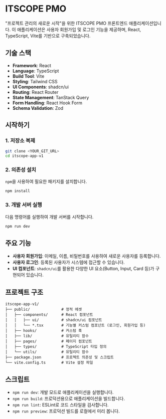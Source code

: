 # ITSCOPE PMO

"프로젝트 관리의 새로운 시작"을 위한 ITSCOPE PMO 프론트엔드 애플리케이션입니다. 이 애플리케이션은 사용자 회원가입 및 로그인 기능을 제공하며, React, TypeScript, Vite를 기반으로 구축되었습니다.

## 기술 스택

- **Framework**: React
- **Language**: TypeScript
- **Build Tool**: Vite
- **Styling**: Tailwind CSS
- **UI Components**: shadcn/ui
- **Routing**: React Router
- **State Management**: TanStack Query
- **Form Handling**: React Hook Form
- **Schema Validation**: Zod

## 시작하기

### 1. 저장소 복제

```bash
git clone <YOUR_GIT_URL>
cd itscope-app-v1
```

### 2. 의존성 설치

`npm`을 사용하여 필요한 패키지를 설치합니다.

```bash
npm install
```

### 3. 개발 서버 실행

다음 명령어를 실행하여 개발 서버를 시작합니다.

```bash
npm run dev
```

<!-- 애플리케이션은 `http://localhost:5173` 에서 실행됩니다. -->

## 주요 기능

- **사용자 회원가입**: 이메일, 이름, 비밀번호를 사용하여 새로운 사용자를 등록합니다.
- **사용자 로그인**: 등록된 사용자가 시스템에 접근할 수 있습니다.
- **UI 컴포넌트**: `shadcn/ui`를 활용한 다양한 UI 요소(Button, Input, Card 등)가 구현되어 있습니다.

## 프로젝트 구조

```
itscope-app-v1/
├── public/              # 정적 에셋
│   ├── components/      # React 컴포넌트
│   │   ├── ui/          # shadcn/ui 컴포넌트
│   │   └── *.tsx        # 기능별 커스텀 컴포넌트 (로그인, 회원가입 등)
│   ├── hooks/           # 커스텀 훅
│   ├── lib/             # 유틸리티 함수
│   ├── pages/           # 페이지 컴포넌트
│   ├── types/           # TypeScript 타입 정의
│   └── utils/           # 유틸리티 함수
├── package.json         # 프로젝트 의존성 및 스크립트
└── vite.config.ts       # Vite 설정 파일
```

## 스크립트

- `npm run dev`: 개발 모드로 애플리케이션을 실행합니다.
- `npm run build`: 프로덕션용으로 애플리케이션을 빌드합니다.
- `npm run lint`: ESLint로 코드 스타일을 검사합니다.
- `npm run preview`: 프로덕션 빌드를 로컬에서 미리 봅니다.
